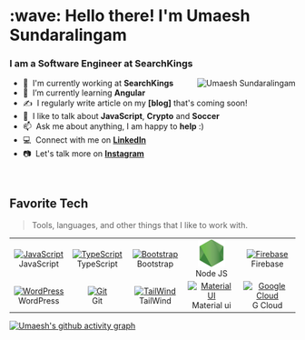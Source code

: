 
<h1 align="left" id="umaesh-title">:wave: Hello there! I'm Umaesh Sundaralingam</h1>
<h3 align="left">I am a Software Engineer at SearchKings </h3>


<a href="#umaesh-title">
  <img src="https://github-readme-stats.vercel.app/api?username=umaesh&show_icons=true&theme=react&count_private=true&include_all_commits=true" alt="Umaesh Sundaralingam" align="right" />
</a>

- :office: &nbsp;I'm currently working at **SearchKings**
- :seedling: &nbsp;I’m currently learning **Angular**
- :writing_hand: &nbsp;I regularly write article on my **[blog]** that's coming soon!
- :speech_balloon: &nbsp;I like to talk about **JavaScript**, **Crypto** and **Soccer** 
- :mailbox: &nbsp;Ask me about anything, I am happy to **help** :)
- :computer: &nbsp;Connect with me on **[LinkedIn]**
- :camera: &nbsp;Let's talk more on **[Instagram]**

<br>

<h2 align="left" id="umaesh-tech">Favorite Tech</h2>

> Tools, languages, and other things that I like to work with.


<table align="center">
  <tr>
    <td align="center" width="96">
      <a href="#umaesh-tech">
        <img src="https://upload.wikimedia.org/wikipedia/commons/thumb/9/99/Unofficial_JavaScript_logo_2.svg/1024px-Unofficial_JavaScript_logo_2.svg.png" width="48" height="48" alt="JavaScript" />
      </a>
      <br>JavaScript
    </td>
    <td align="center" width="96">
      <a href="#umaesh-tech">
        <img src="https://upload.wikimedia.org/wikipedia/commons/thumb/4/4c/Typescript_logo_2020.svg/1200px-Typescript_logo_2020.svg.png" width="48" height="48" alt="TypeScript" />
      </a>
      <br>TypeScript
    </td>
    <td align="center" width="96">
      <a href="#umaesh-tech">
        <img src="https://cdn.worldvectorlogo.com/logos/bootstrap-4.svg" width="48" height="48" alt="Bootstrap" />
      </a>
      <br>Bootstrap
    </td>
    <td align="center" width="96">
      <a href="#umaesh-tech">
        <img src="https://raw.githubusercontent.com/github/explore/80688e429a7d4ef2fca1e82350fe8e3517d3494d/topics/nodejs/nodejs.png" width="48" height="48" alt="Node JS" />
      </a>
      <br>Node JS
    </td>
        <td align="center" width="96">
      <a href="#umaesh-tech">
        <img src="https://4.bp.blogspot.com/-rtNRVM3aIvI/XJX_U07Z-II/AAAAAAAAJXY/YpdOo490FTgdKOxM4qDG-2-EzcNFAWkKACK4BGAYYCw/s1600/logo%2Bfirebase%2Bicon.png" width="48" height="48" alt="Firebase" />
      </a>
      <br>Firebase
    </td>
  </tr>
  <tr>
    <td align="center"  width="96">
      <a href="#umaesh-tech">
        <img src="https://upload.wikimedia.org/wikipedia/commons/thumb/9/98/WordPress_blue_logo.svg/480px-WordPress_blue_logo.svg.png" width="48" height="48" alt="WordPress" />
      </a>
      <br>WordPress
    </td>
    <td align="center" width="96">
      <a href="#umaesh-tech" >
        <img src="https://upload.wikimedia.org/wikipedia/commons/thumb/3/3f/Git_icon.svg/1200px-Git_icon.svg.png" width="48" height="48" alt="Git" />
      </a>
      <br>Git
    </td>
    <td align="center" width="96">
      <a href="#umaesh-tech">
        <img src="https://tailwindcss.com/_next/static/media/tailwindcss-mark.cb8046c163f77190406dfbf4dec89848.svg" width="48" height="48" alt="TailWind" />
      </a>
      <br>TailWind
    </td>
    <td align="center" width="96">
      <a href="#umaesh-tech">
        <img src="https://media.zeemly.com/zeemly/product/material-ui.png" width="48" height="48" alt="Material UI" />
      </a>
      <br>Material ui
             <td align="center" width="96"> 
      <a href="#umaesh-tech" >
        <img src="https://brandeps.com/logo-download/G/Google-Cloud-logo-vector-01.svg" width="48" height="48" alt="Google Cloud" />
      </a>
      <br>G Cloud
    </td>
  </tr>

    
    
</table>

[linkedin]: https://www.linkedin.com/in/umaesh-sundaralingam-86b797ab/ "LinkedIn"
[instagram]: https://www.instagram.com/codeexplorer.umi/?hl=en "Instagram"



[![Umaesh's github activity graph](https://activity-graph.herokuapp.com/graph?username=umaesh&theme=react-dark)](https://github.com/umaesh)
